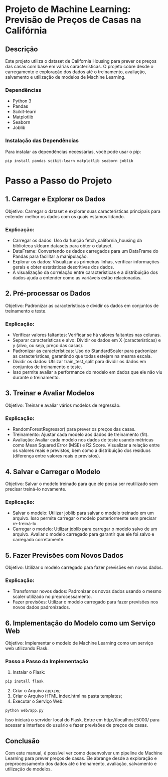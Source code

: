 # Projeto de Machine Learning: Previsão de Preços de Casas na Califórnia
## Descrição

<p>Este projeto utiliza o dataset de California Housing para prever os preços das casas com base em várias características. O projeto cobre desde o carregamento e exploração dos dados até o treinamento, avaliação, salvamento e utilização de modelos de Machine Learning.</p>

### Dependências

- Python 3
- Pandas
- Scikit-learn
- Matplotlib
- Seaborn
- Joblib

### Instalação das Dependências

Para instalar as dependências necessárias, você pode usar o pip:

```
pip install pandas scikit-learn matplotlib seaborn joblib
```

# Passo a Passo do Projeto
## 1. Carregar e Explorar os Dados

 <p>Objetivo: Carregar o dataset e explorar suas características principais para entender melhor os dados com os quais estamos lidando.</p>

### Explicação:
- Carregar os dados: Uso da função fetch_california_housing da biblioteca sklearn.datasets para obter o dataset.
- DataFrame: Convertendo os dados carregados para um DataFrame do Pandas para facilitar a manipulação.
- Explorar os dados: Visualizar as primeiras linhas, verificar informações gerais e obter estatísticas descritivas dos dados.
- A visualização da correlação entre características e a distribuição dos dados ajuda a entender como as variáveis estão relacionadas.

## 2. Pré-processar os Dados

<p>Objetivo: Padronizar as características e dividir os dados em conjuntos de treinamento e teste.</p>

### Explicação:

- Verificar valores faltantes: Verificar se há valores faltantes nas colunas.
- Separar características e alvo: Dividir os dados em X (características) e y (alvo, ou seja, preço das casas).
- Padronizar as características: Uso do StandardScaler para padronizar as características, garantindo que todas estejam na mesma escala.
- Dividir os dados: Utilizar train_test_split para dividir os dados em conjuntos de treinamento e teste.
- Isso permite avaliar a performance do modelo em dados que ele não viu durante o treinamento.

## 3. Treinar e Avaliar Modelos

<p>Objetivo: Treinar e avaliar vários modelos de regressão.</p>

### Explicação:

- RandomForestRegressor) para prever os preços das casas.
- Treinamento: Ajustar cada modelo aos dados de treinamento (fit).
- Avaliação: Avaliar cada modelo nos dados de teste usando métricas como Mean Squared Error (MSE) e R2 Score. Visualizar a relação entre os valores reais e previstos, bem como a distribuição dos resíduos (diferença entre valores reais e previstos).

## 4. Salvar e Carregar o Modelo

<p>Objetivo: Salvar o modelo treinado para que ele possa ser reutilizado sem precisar treiná-lo novamente.</p>

### Explicação:

- Salvar o modelo: Utilizar joblib para salvar o modelo treinado em um arquivo. Isso permite carregar o modelo posteriormente sem precisar re-treiná-lo.
- Carregar o modelo: Utilizar joblib para carregar o modelo salvo de um arquivo. Avaliar o modelo carregado para garantir que ele foi salvo e carregado corretamente.

## 5. Fazer Previsões com Novos Dados

<p>Objetivo: Utilizar o modelo carregado para fazer previsões em novos dados.</p>

### Explicação:

- Transformar novos dados: Padronizar os novos dados usando o mesmo scaler utilizado no preprocessamento.
- Fazer previsões: Utilizar o modelo carregado para fazer previsões nos novos dados padronizados.

## 6. Implementação do Modelo como um Serviço Web

<p>Objetivo: Implementar o modelo de Machine Learning como um serviço web utilizando Flask.</p>

### Passo a Passo da Implementação

1. Instalar o Flask:
```
pip install flask
```
2. Criar o Arquivo app.py;
3. Criar o Arquivo HTML index.html na pasta templates;
4. Executar o Serviço Web:
```
python web/app.py
```
Isso iniciará o servidor local do Flask. Entre em http://localhost:5000/ para acessar a interface do usuário e fazer previsões de preços de casas.

## Conclusão

<p>Com este manual, é possível ver como desenvolver um pipeline de Machine Learning para prever preços de casas. Ele abrange desde a exploração e preprocessamento dos dados até o treinamento, avaliação, salvamento e utilização de modelos. </p>
